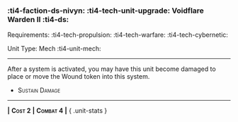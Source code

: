 ### :ti4-faction-ds-nivyn: :ti4-tech-unit-upgrade: **Voidflare Warden II** :ti4-ds:

Requirements: :ti4-tech-propulsion: :ti4-tech-warfare: :ti4-tech-cybernetic:

Unit Type: Mech :ti4-unit-mech:

---

After a system is activated, you may have this unit become damaged to place or move the Wound token into this system.

* <span style="font-variant:small-caps;">Sustain Damage</span> 

---

__|__ <span style="font-variant:small-caps;white-space: nowrap;">**Cost 2**</span> __|__ <span style="font-variant:small-caps;white-space: nowrap;">**Combat 4**</span> __|__
{ .unit-stats }
